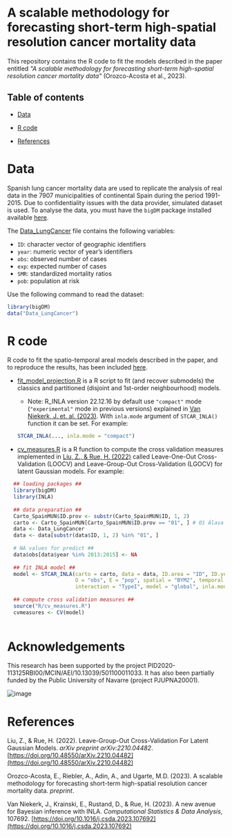 # A scalable methodology for forecasting short-term high-spatial resolution cancer mortality data

This repository contains the R code to fit the models described in the paper entitled _"A scalable methodology for forecasting short-term high-spatial resolution cancer mortality data"_ (Orozco-Acosta et al., 2023).

## Table of contents

- [Data](#Data)

- [R code](#R-code)

- [References](#References)

# Data

Spanish lung cancer mortality data are used to replicate the analysis of real data in the 7907 municipalities of continental Spain during the period 1991-2015. Due to confidentiality issues with the data provider, simulated dataset is used. To analyse the data, you must have the `bigDM` package installed available [here](https://github.com/spatialstatisticsupna/bigDM).

The [Data_LungCancer](https://github.com/spatialstatisticsupna/bigDM/blob/master/data/Data_LungCancer.rda) file contains the following variables:

- ```ID```: character vector of geographic identifiers
- ```year```: numeric vector of year’s identifiers
- ```obs```: observed number of cases
- ```exp```: expected number of cases
- ```SMR```:  standardized mortality ratios
- ```pob```: population at risk

Use the following command to read the dataset:

```r 
library(bigDM)
data("Data_LungCancer")
```

# R code

R code to fit the spatio-temporal areal models described in the paper, and to reproduce the results, has been included [here](https://github.com/spatialstatisticsupna/Scalable_Prediction/tree/main/R).

- [fit_model_projection.R](https://github.com/spatialstatisticsupna/Scalable_Prediction/blob/main/R/fit_model_projection.R) is a R script to fit (and recover submodels) the classics and partitioned (disjoint and 1st-order neighbourhood) models.

  - Note: R_INLA version 22.12.16 by default use `"compact"` mode (`"experimental"` mode in previous versions) explained in [Van Niekerk, J. et. al. (2023)](https://www.sciencedirect.com/science/article/pii/S0167947323000038). With `inla.mode` argument of `STCAR_INLA()` function it can be set. For example:
  
  ``` r
  STCAR_INLA(..., inla.mode = "compact")
  ```

- [cv_measures.R](https://github.com/spatialstatisticsupna/Scalable_Prediction/blob/main/R/cv_measures.R) is a R function to compute the cross validation measures implemented in [Liu, Z., & Rue, H. (2022)](https://arxiv.org/pdf/2210.04482.pdf) called Leave-One-Out Cross-Validation (LOOCV) and Leave-Group-Out Cross-Validation (LGOCV) for latent Gaussian models. For example:

```r
  ## loading packages ##
  library(bigDM)
  library(INLA)
  
  ## data preparation ##
  Carto_SpainMUN$ID.prov <- substr(Carto_SpainMUN$ID, 1, 2)
  carto <- Carto_SpainMUN[Carto_SpainMUN$ID.prov == "01", ] # 01 Álava
  data <- Data_LungCancer
  data <- data[substr(data$ID, 1, 2) %in% "01", ]
  
  # NA values for predict ##
  data$obs[data$year %in% 2013:2015] <- NA
  
  ## fit INLA model ##
  model <- STCAR_INLA(carto = carto, data = data, ID.area = "ID", ID.year = "year", 
                      O = "obs", E = "pop", spatial = "BYM2", temporal = "rw1", 
                      interaction = "TypeI", model = "global", inla.mode = "compact")
  
  ## compute cross validation measures ##
  source("R/cv_measures.R")
  cvmeasures <- CV(model)
                           
```


# Acknowledgements

This research has been supported by the project PID2020-113125RBI00/MCIN/AEI/10.13039/501100011033. It has also been partially funded by the Public University of Navarre (project PJUPNA20001).

![image](https://github.com/spatialstatisticsupna/Scalable_Prediction/blob/main/micin-aei.jpg)

# References

Liu, Z., & Rue, H. (2022). Leave-Group-Out Cross-Validation For Latent Gaussian Models. _arXiv preprint arXiv:2210.04482_. [https://doi.org/10.48550/arXiv.2210.04482](https://doi.org/10.48550/arXiv.2210.04482)

Orozco-Acosta, E., Riebler, A., Adin, A., and Ugarte, M.D. (2023). A scalable methodology for forecasting short-term high-spatial resolution cancer mortality data. _preprint_.

Van Niekerk, J., Krainski, E., Rustand, D., & Rue, H. (2023). A new avenue for Bayesian inference with INLA. _Computational Statistics & Data Analysis_, 107692. [https://doi.org/10.1016/j.csda.2023.107692](https://doi.org/10.1016/j.csda.2023.107692)
